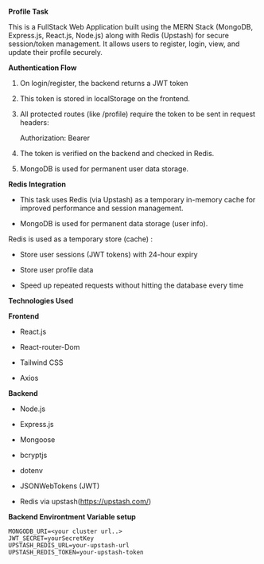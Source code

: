 **Profile Task**

This is a FullStack Web Application built using the MERN Stack (MongoDB, Express.js, React.js, Node.js) along with Redis (Upstash) for secure session/token management.
It allows users to register, login, view, and update their profile securely.

**Authentication Flow**

1) On login/register, the backend returns a JWT token

2) This token is stored in localStorage on the frontend.

3) All protected routes (like /profile) require the token to be sent in request headers:

   Authorization: Bearer<token>

4) The token is verified on the backend and  checked in Redis.

5) MongoDB is used for permanent user data storage.

 **Redis Integration**

 - This task uses Redis (via Upstash) as a temporary in-memory cache for improved performance and session management.

 - MongoDB is used for permanent data storage (user info).

Redis is used as a temporary store (cache) :

- Store user sessions (JWT tokens) with 24-hour expiry

- Store user profile data 

- Speed up repeated requests without hitting the database every time


**Technologies Used**

**Frontend**

- React.js 

- React-router-Dom

- Tailwind CSS

- Axios

**Backend**

- Node.js

- Express.js

- Mongoose

- bcryptjs

- dotenv

- JSONWebTokens (JWT)

- Redis via upstash(https://upstash.com/)

 **Backend Environtment Variable setup**
```env
MONGODB_URI=<your cluster url..>
JWT_SECRET=yourSecretKey
UPSTASH_REDIS_URL=your-upstash-url
UPSTASH_REDIS_TOKEN=your-upstash-token